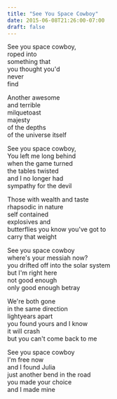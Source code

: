```yaml
---
title: "See You Space Cowboy"
date: 2015-06-08T21:26:00-07:00
draft: false
---
```


See you space cowboy,\
roped into\
something that\
you thought you'd\
never\
find
  
Another awesome\
and terrible\
milquetoast\
majesty\
of the depths\
of the universe itself
  
See you space cowboy,\
You left me long behind\
when the game turned\
the tables twisted\
and I no longer had\
sympathy for the devil

Those with wealth and taste\
rhapsodic in nature\
self contained\
explosives and\
butterflies you know you've got to\
carry that weight

See you space cowboy\
where's your messiah now?\
you drifted off into the solar system\
but I'm right here\
not good enough\
only good enough betray

We're both gone\
in the same direction\
lightyears apart\
you found yours and I know\
it will crash\
but you can't come back to me
  
See you space cowboy\
I'm free now\
and I found Julia\
just another bend in the road\
you made your choice\
and I made mine
